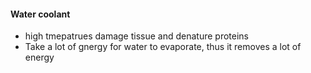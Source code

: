 #### Water coolant
 - high tmepatrues damage tissue and denature proteins
 - Take a lot of gnergy for water to evaporate, thus it removes a lot of energy
<!--stackedit_data:
eyJoaXN0b3J5IjpbNDY5MDIzMjAxXX0=
-->